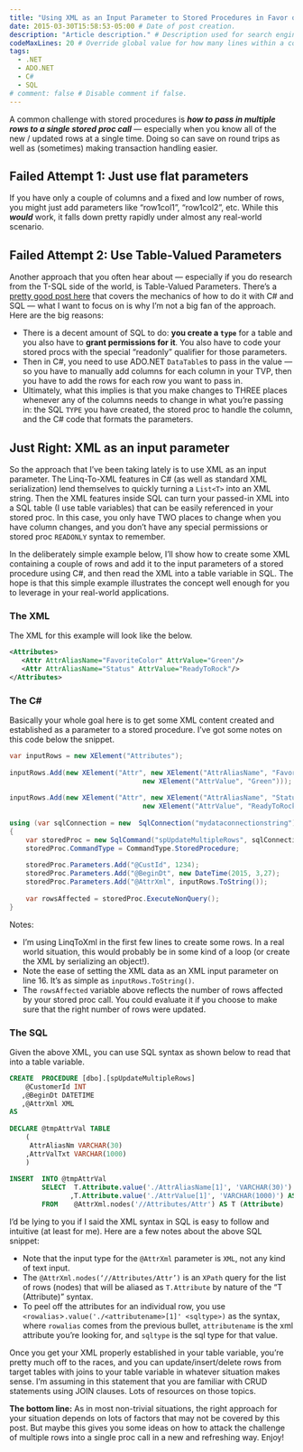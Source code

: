 ```yaml
---
title: "Using XML as an Input Parameter to Stored Procedures in Favor of table-valued-parameters" # Title of the blog post.
date: 2015-03-30T15:58:53-05:00 # Date of post creation.
description: "Article description." # Description used for search engine.
codeMaxLines: 20 # Override global value for how many lines within a code block before auto-collapsing.
tags:
  - .NET 
  - ADO.NET
  - C#
  - SQL
# comment: false # Disable comment if false.
---
```


A common challenge with stored procedures is ***how to pass in multiple rows to a single stored proc call***  — especially when you 
know all of the new / updated rows at a single time.  Doing so can save on round trips as well as (sometimes) making 
transaction handling easier.

## Failed Attempt 1:  Just use flat parameters
If you have only a couple of columns and a fixed and low number of rows, you might just add parameters like “row1col1”, “row1col2”, etc. While this ***would*** work, it falls down pretty rapidly under almost any real-world scenario.

## Failed Attempt 2:  Use Table-Valued Parameters
Another approach that you often hear about — especially if you do research from the T-SQL side of the world, is Table-Valued 
Parameters. There’s a [pretty good post here](http://www.mssqltips.com/sqlservertip/2112/table-value-parameters-in-sql-server-2008-and-net-c/) 
that covers the mechanics of how to do it with C# and SQL — what I want to focus on is why I’m not a big fan of the approach. Here are the big reasons:

* There is a decent amount of SQL to do: **you create a `type`** for a table and you also have to **grant permissions for it**. You also have to code your stored procs with the special “readonly” qualifier for those parameters.
* Then in C#, you need to use ADO.NET `DataTable`s to pass in the value — so you have to manually add columns for each column in your TVP, then you have to add the rows for each row you want to pass in.
* Ultimately, what this implies is that you make changes to THREE places whenever any of the columns needs to change in what you’re passing in:  the SQL `TYPE` you have created, the stored proc to handle the column, and the C# code that formats the parameters.

## Just Right:  XML as an input parameter
So the approach that I’ve been taking lately is to use XML as an input parameter.  The Linq-To-XML features in C# (as well as standard XML 
serialization) lend themselves to quickly turning a `List<T>` into an XML string.  Then the XML features inside SQL can turn your passed-in 
XML into a SQL table (I use table variables) that can be easily referenced in your stored proc.  In this case, you only have TWO places to 
change when you have column changes, and you don’t have any special permissions or stored proc `READONLY` syntax to remember.

In the deliberately simple example below, I’ll show how to create some XML containing a couple of rows and add it to the input 
parameters of a stored procedure using C#, and then read the XML into a table variable in SQL.  The hope is that this simple 
example illustrates the concept well enough for you to leverage in your real-world applications.

### The XML
The XML for this example will look like the below.
```xml
<Attributes>
   <Attr AttrAliasName="FavoriteColor" AttrValue="Green"/>
   <Attr AttrAliasName="Status" AttrValue="ReadyToRock"/>
</Attributes>
```
### The C#
Basically your whole goal here is to get some XML content created and established as a parameter to a stored procedure. I’ve got some 
notes on this code below the snippet.

```csharp
var inputRows = new XElement("Attributes");
 
inputRows.Add(new XElement("Attr", new XElement("AttrAliasName", "FavoriteColor"),
                                 new XElement("AttrValue", "Green")));    
 
inputRows.Add(new XElement("Attr", new XElement("AttrAliasName", "Status"),
                                 new XElement("AttrValue", "ReadyToRock"))); 
 
using (var sqlConnection = new  SqlConnection("mydataconnectionstring"))
{
    var storedProc = new SqlCommand("spUpdateMultipleRows", sqlConnection);
    storedProc.CommandType = CommandType.StoredProcedure;
 
    storedProc.Parameters.Add("@CustId", 1234);
    storedProc.Parameters.Add("@BeginDt", new DateTime(2015, 3,27);
    storedProc.Parameters.Add("@AttrXml", inputRows.ToString());
 
    var rowsAffected = storedProc.ExecuteNonQuery();
}
```

Notes:

* I’m using LinqToXml in the first few lines to create some rows.  In a real world situation, this would probably be in some kind of a loop (or create the XML by serializing an object!).
* Note the ease of setting the XML data as an XML input parameter on line 16.  It’s as simple as `inputRows.ToString()`.
* The `rowsAffected` variable above reflects the number of rows affected by your stored proc call.  You could evaluate it if you choose to make sure that the right number of rows were updated.

### The SQL

Given the above XML, you can use SQL syntax as shown below to read that into a table variable.

```sql
CREATE  PROCEDURE [dbo].[spUpdateMultipleRows]
    @CustomerId INT
   ,@BeginDt DATETIME
   ,@AttrXml XML
AS
 
DECLARE @tmpAttrVal TABLE
    (
     AttrAliasNm VARCHAR(30)
    ,AttrValTxt VARCHAR(1000)
    )
 
INSERT  INTO @tmpAttrVal
        SELECT  T.Attribute.value('./AttrAliasName[1]', 'VARCHAR(30)') AS AttrAliasNm
               ,T.Attribute.value('./AttrValue[1]', 'VARCHAR(1000)') AS AttrValTxt
        FROM    @AttrXml.nodes('//Attributes/Attr') AS T (Attribute)
```
I’d be lying to you if I said the XML syntax in SQL is easy to follow and intuitive (at least for me). Here are a few notes about the above SQL snippet:

* Note that the input type for the `@AttrXml` parameter is `XML`, not any kind of text input.
* The `@AttrXml.nodes(‘//Attributes/Attr’)` is an `XPath` query for the list of rows (nodes) that will be aliased as `T.Attribute` by nature of the “T (Attribute)” syntax.
* To peel off the attributes for an individual row, you use `<rowalias`>`.value('./<attributename>[1]' <sqltype>)` as the syntax, where `rowalias` comes from the previous bullet, `attributename` is the xml attribute you’re looking for, and `sqltype` is the sql type for that value.

Once you get your XML properly established in your table variable, you’re pretty much off to the races, and you can update/insert/delete rows 
from target tables with joins to your table variable in whatever situation makes sense.  I’m assuming in this statement that you are 
familiar with CRUD statements using JOIN clauses.  Lots of resources on those topics.

**The bottom line:**  As in most non-trivial situations, the right approach for your situation depends on lots of factors that may not be 
covered by this post.  But maybe this gives you some ideas on how to attack the challenge of 
multiple rows into a single proc call in a new and refreshing way.  Enjoy!